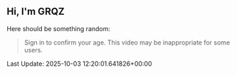 ## Hi, I'm GRQZ
Here should be something random:  
> Sign in to confirm your age. This video may be inappropriate for some users.


Last Update: 2025-10-03 12:20:01.641826+00:00
